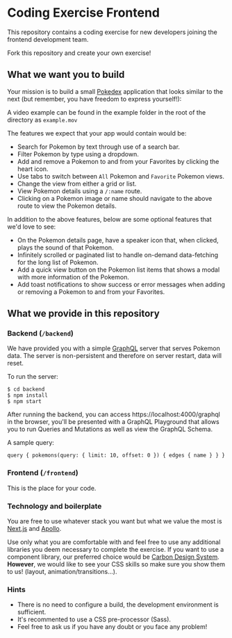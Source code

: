 # Coding Exercise Frontend

This repository contains a coding exercise for new developers joining the frontend development team.

Fork this repository and create your own exercise!

## What we want you to build

Your mission is to build a small [Pokedex](https://www.pokemon.com/us/pokedex/) application that looks similar to the next (but remember, you have freedom to express yourself!):


A video example can be found in the example folder in the root of the directory as `example.mov`

The features we expect that your app would contain would be:

- Search for Pokemon by text through use of a search bar.
- Filter Pokemon by type using a dropdown.
- Add and remove a Pokemon to and from your Favorites by clicking the heart icon.
- Use tabs to switch between `All` Pokemon and `Favorite` Pokemon views.
- Change the view from either a grid or list.
- View Pokemon details using a `/:name` route.
- Clicking on a Pokemon image or name should navigate to the above route to view the Pokemon details.

In addition to the above features, below are some optional features that we'd love to see:
- On the Pokemon details page, have a speaker icon that, when clicked, plays the sound of that Pokemon.
- Infinitely scrolled or paginated list to handle on-demand data-fetching for the long list of Pokemon.
- Add a quick view button on the Pokemon list items that shows a modal with more information of the Pokemon.
- Add toast notifications to show success or error messages when adding or removing a Pokemon to and from your Favorites.

## What we provide in this repository

### Backend (`/backend`)
We have provided you with a simple [GraphQL](https://graphql.org/learn) server that serves Pokemon data. The server is non-persistent and therefore on server restart, data will reset.

To run the server:

```
$ cd backend
$ npm install
$ npm start
```

After running the backend, you can access https://localhost:4000/graphql in the browser, you'll be presented with a GraphQL Playground that allows you to run Queries and Mutations as well as view the GraphQL Schema.

A sample query:
```
query { pokemons(query: { limit: 10, offset: 0 }) { edges { name } } }
```

### Frontend (`/frontend`)
This is the place for your code.

### Technology and boilerplate

You are free to use whatever stack you want but what we value the most is [Next.js](https://nextjs.org/) and [Apollo](https://www.apollographql.com/).

Use only what you are comfortable with and feel free to use any additional libraries you deem necessary to complete the exercise. If you want to use a component library, our preferred choice would be [Carbon Design System](https://www.carbondesignsystem.com/). **However**, we would like to see your CSS skills so make sure you show them to us! (layout, animation/transitions...).

### Hints
- There is no need to configure a build, the development environment is sufficient.
- It's recommented to use a CSS pre-processor (Sass).
- Feel free to ask us if you have any doubt or you face any problem!

